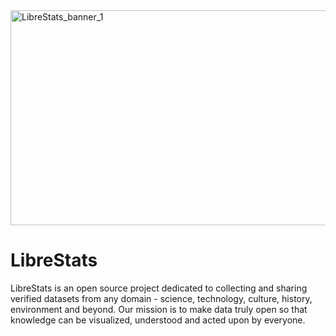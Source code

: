 <img width="1433" height="344" alt="LibreStats_banner_1" src="https://github.com/user-attachments/assets/22a05efc-59df-405c-a9cb-47b2338eb54c" />

# LibreStats

LibreStats is an open source project dedicated to collecting and sharing verified datasets from any domain - science, technology, culture, history, environment and beyond. Our mission is to make data truly open so that knowledge can be visualized, understood and acted upon by everyone.

